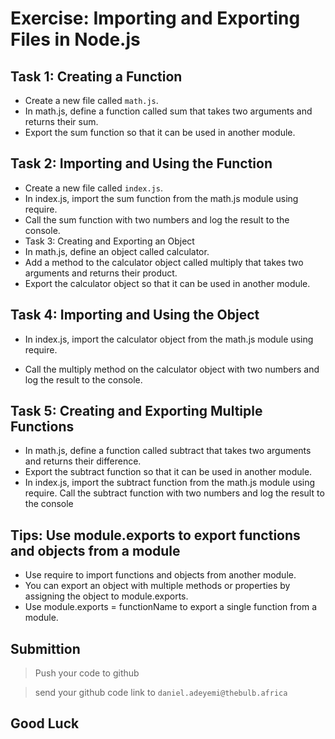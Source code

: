 # Exercise: Importing and Exporting Files in Node.js

## Task 1: Creating a Function

- Create a new file called `math.js`.
- In math.js, define a function called sum that takes two arguments and returns their sum.
- Export the sum function so that it can be used in another module.

## Task 2: Importing and Using the Function

- Create a new file called `index.js`.
- In index.js, import the sum function from the math.js module using require.
- Call the sum function with two numbers and log the result to the console.
- Task 3: Creating and Exporting an Object
- In math.js, define an object called calculator.
- Add a method to the calculator object called multiply that takes two arguments and returns their product.
- Export the calculator object so that it can be used in another module.

## Task 4: Importing and Using the Object

- In index.js, import the calculator object from the math.js module using require.

- Call the multiply method on the calculator object with two numbers and log the result to the console.

## Task 5: Creating and Exporting Multiple Functions

- In math.js, define a function called subtract that takes two arguments and returns their difference.
- Export the subtract function so that it can be used in another module.
- In index.js, import the subtract function from the math.js module using require.
  Call the subtract function with two numbers and log the result to the console

## Tips: Use module.exports to export functions and objects from a module

- Use require to import functions and objects from another module.
- You can export an object with multiple methods or properties by assigning the object to module.exports.
- Use module.exports = functionName to export a single function from a module.

## Submittion

> Push your code to github

> send your github code link to `daniel.adeyemi@thebulb.africa`

## Good Luck
